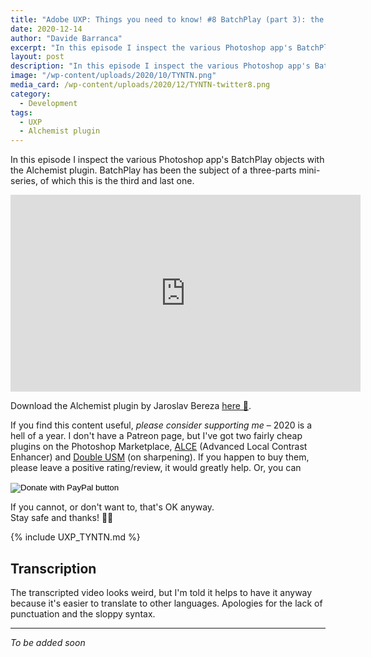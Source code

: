 ```yaml
---
title: "Adobe UXP: Things you need to know! #8 BatchPlay (part 3): the Alchemist plugin as an Inspector"
date: 2020-12-14
author: "Davide Barranca"
excerpt: "In this episode I inspect the various Photoshop app's BatchPlay objects with the Alchemist plugin."
layout: post
description: "In this episode I inspect the various Photoshop app's BatchPlay objects with the Alchemist plugin."
image: "/wp-content/uploads/2020/10/TYNTN.png"
media_card: /wp-content/uploads/2020/12/TYNTN-twitter8.png
category:
  - Development
tags:
  - UXP
  - Alchemist plugin
---
```


In this episode I inspect the various Photoshop app's BatchPlay objects with the Alchemist plugin. BatchPlay has been the subject of a three-parts mini-series, of which this is the third and last one.

<iframe width="560" height="315" src="https://www.youtube.com/embed/qDw3mdGAG2o" frameborder="0" allow="accelerometer; autoplay; clipboard-write; encrypted-media; gyroscope; picture-in-picture" allowfullscreen></iframe>

Download the Alchemist plugin by Jaroslav Bereza [here 🍺](https://adobe.ly/33NvdhO).

If you find this content useful, _please consider supporting me_ – 2020 is a hell of a year. I don't have a Patreon page, but I've got two fairly cheap plugins on the Photoshop Marketplace, [ALCE](https://adobe.com/go/cc_plugins_discover_plugin?pluginId=28db2e07&workflow=share) (Advanced Local Contrast Enhancer) and [Double USM](https://adobe.com/go/cc_plugins_discover_plugin?pluginId=78c3cdaf&workflow=share) (on sharpening). If you happen to buy them, please leave a positive rating/review, it would greatly help. Or, you can

<form action="https://www.paypal.com/donate" method="post" target="_top">
<input type="hidden" name="hosted_button_id" value="37N4GHTNJK8YE" />
<input type="image" src="https://www.paypalobjects.com/en_US/i/btn/btn_donate_LG.gif" border="0" name="submit" title="PayPal - The safer, easier way to pay online!" alt="Donate with PayPal button" />
<img alt="" border="0" src="https://www.paypal.com/en_IT/i/scr/pixel.gif" width="1" height="1" />
</form>

If you cannot, or don't want to, that's OK anyway.  
Stay safe and thanks! 🙏🏻

{% include UXP_TYNTN.md %}

## Transcription

The transcripted video looks weird, but I'm told it helps to have it anyway because it's easier to translate to other languages. Apologies for the lack of punctuation and the sloppy syntax.

---

_To be added soon_
